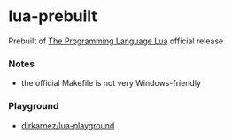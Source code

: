 lua-prebuilt
============
Prebuilt of [The Programming Language Lua](https://www.lua.org/) official release

### Notes
- the official Makefile is not very Windows-friendly

### Playground
- [dirkarnez/lua-playground](https://github.com/dirkarnez/lua-playground)
